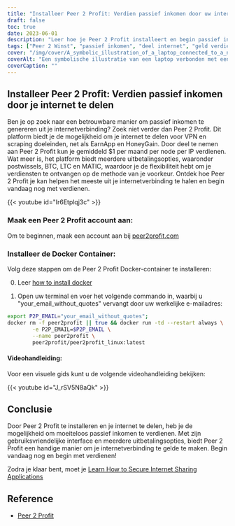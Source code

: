 ```yaml
---
title: "Installeer Peer 2 Profit: Verdien passief inkomen door uw internet te delen"
draft: false
toc: true
date: 2023-06-01
description: "Leer hoe je Peer 2 Profit installeert en begin passief inkomen te verdienen door je internetverbinding te delen voor VPN en scraping doeleinden, met een gemiddelde maandelijkse winst van $1 per node per IP."
tags: ["Peer 2 Winst", "passief inkomen", "deel internet", "geld verdienen", "VPN", "schrapen", "online verdienen", "uitbetalingsmogelijkheden", "postwissels", "BTC", "LTC", "MATIC", "Docker container", "installatiehandleiding", "internetverbinding", "inkomsten", "geld verdienen", "online inkomen", "internet te gelde maken", "thuis verdienen", "netwerk delen", "verdienen aan internet", "verdienen aan delen", "moeiteloos verdienen", "de inkomsten stimuleren", "verdienen aan VPN", "verdienen aan schrapen", "verdienen bij Peer 2 Profit", "internet monetisatie", "passief inkomen genereren", "verdienen aan netwerk delen"]
cover: "/img/cover/A_symbolic_illustration_of_a_laptop_connected_to_a_network.png"
coverAlt: "Een symbolische illustratie van een laptop verbonden met een netwerk van onderling verbonden knooppunten, die het concept van het delen van internet voor het genereren van passief inkomen voorstelt."
coverCaption: ""
---
```


## Installeer Peer 2 Profit: Verdien passief inkomen door je internet te delen

Ben je op zoek naar een betrouwbare manier om passief inkomen te genereren uit je internetverbinding? Zoek niet verder dan Peer 2 Profit. Dit platform biedt je de mogelijkheid om je internet te delen voor VPN en scraping doeleinden, net als EarnApp en HoneyGain. Door deel te nemen aan Peer 2 Profit kun je gemiddeld $1 per maand per node per IP verdienen. Wat meer is, het platform biedt meerdere uitbetalingsopties, waaronder postwissels, BTC, LTC en MATIC, waardoor je de flexibiliteit hebt om je verdiensten te ontvangen op de methode van je voorkeur. Ontdek hoe Peer 2 Profit je kan helpen het meeste uit je internetverbinding te halen en begin vandaag nog met verdienen.

{{< youtube id="Ir6Etplqj3c" >}}

### Maak een Peer 2 Profit account aan:
Om te beginnen, maak een account aan bij [peer2profit.com](https://dashboard.peer2profit.app/register-with-referral/16538445386293aa3aaec4e?lang=en)

### Installeer de Docker Container:
Volg deze stappen om de Peer 2 Profit Docker-container te installeren:

0. Leer [how to install docker](https://simeononsecurity.ch/other/creating-profitable-low-powered-crypto-miners/#installing-docker)

1. Open uw terminal en voer het volgende commando in, waarbij u "your_email_without_quotes" vervangt door uw werkelijke e-mailadres:
```bash
export P2P_EMAIL="your_email_without_quotes";
docker rm -f peer2profit || true && docker run -td --restart always \
        -e P2P_EMAIL=$P2P_EMAIL \
        --name peer2profit \
        peer2profit/peer2profit_linux:latest
```

#### Videohandleiding:
Voor een visuele gids kunt u de volgende videohandleiding bekijken:

{{< youtube id="J_rSV5N8aQk" >}}

## Conclusie
Door Peer 2 Profit te installeren en je internet te delen, heb je de mogelijkheid om moeiteloos passief inkomen te verdienen. Met zijn gebruiksvriendelijke interface en meerdere uitbetalingsopties, biedt Peer 2 Profit een handige manier om je internetverbinding te gelde te maken. Begin vandaag nog en begin met verdienen!

Zodra je klaar bent, moet je [Learn How to Secure Internet Sharing Applications](https://simeononsecurity.ch/other/how-to-secure-internet-sharing-applications/)

## Reference
- [Peer 2 Profit](https://dashboard.peer2profit.app/register-with-referral/16538445386293aa3aaec4e?lang=en)